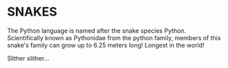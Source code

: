 # SNAKES

The Python language is named after the snake species Python. Scientifically known as Pythonidae from the python family, members of this snake's family can grow up to 6.25 meters long! Longest in the world!

Slither slither...